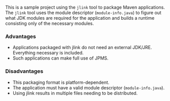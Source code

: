 This is a sample project using the `jlink` tool to package Maven applications.
The `jlink` tool uses the module descriptor (`module-info.java`) to figure out what JDK modules are required for the application and builds a runtime consisting only of the necessary modules.

### Advantages

- Applications packaged with jlink do not need an external JDK/JRE. Everything necessary is included.
- Such applications can make full use of JPMS.

### Disadvantages

- This packaging format is platform-dependent.
- The application must have a valid module descriptor (`module-info.java`).
- Using jlink results in multiple files needing to be distributed.